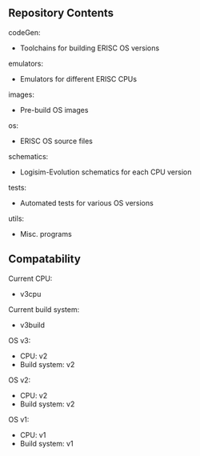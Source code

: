 
## Repository Contents

codeGen:
  + Toolchains for building ERISC OS versions

emulators:
  + Emulators for different ERISC CPUs

images:
  + Pre-build OS images

os:
  + ERISC OS source files

schematics:
  + Logisim-Evolution schematics for each CPU version

tests:
  + Automated tests for various OS versions

utils:
  + Misc. programs

## Compatability

Current CPU:
  + v3cpu

Current build system:
  + v3build

OS v3:
  + CPU: v2
  + Build system: v2

OS v2:
  + CPU: v2
  + Build system: v2

OS v1:
  + CPU: v1
  + Build system: v1
